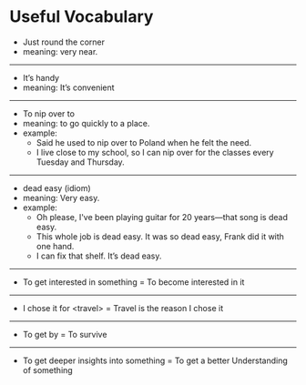 # Useful Vocabulary

* Just round the corner
* meaning: very near.

***

* It’s handy
* meaning: It’s convenient&#x20;

***

* To nip over to
* meaning: to go quickly to a place.
* example:
  * Said he used to nip over to Poland when he felt the need.
  * I live close to my school, so I can nip over for the classes every Tuesday and Thursday.

***

* dead easy (idiom)
* meaning: Very easy.
* example:
  * Oh please, I've been playing guitar for 20 years—that song is dead easy.
  * This whole job is dead easy. It was so dead easy, Frank did it with one hand.
  * I can fix that shelf. It’s dead easy.

***

* To get interested in something = To become interested in it

***

* I chose it for \<travel> = Travel is the reason I chose it

***

* To get by = To survive&#x20;

***

* To get deeper insights into something = To get a better Understanding of something
